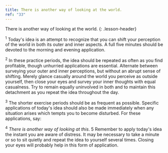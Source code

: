 ```yaml
---
title: There is another way of looking at the world.
ref: "33"
---
```


There is another way of looking at the world.
{: .lesson-header}

<sup>1</sup> Today's idea is an attempt to recognize that you can shift your
perception of the world in both its outer and inner aspects. A full five
minutes should be devoted to the morning and evening application.

<sup>2</sup> In these practice periods, the idea should be repeated as often as you
find profitable, though unhurried applications are essential. Alternate
between surveying your outer and inner perceptions, but without an
abrupt sense of shifting. Merely glance casually around the world you
perceive as outside yourself, then close your eyes and survey your inner
thoughts with equal casualness. Try to remain equally uninvolved in both
and to maintain this detachment as you repeat the idea throughout the
day.

<sup>3</sup> The shorter exercise periods should be as frequent as possible.
Specific applications of today's idea should also be made immediately
when any situation arises which tempts you to become disturbed. For
these applications, say:

<sup>4</sup> *There is another way of looking at this*. 5 Remember to apply today's
idea the instant you are aware of distress. It may be necessary to take
a minute or so to sit quietly and repeat the idea to yourself several
times. Closing your eyes will probably help in this form of application.

